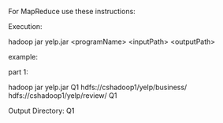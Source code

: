 For MapReduce use these instructions:

Execution: 

hadoop jar yelp.jar \<programName\> \<inputPath\> \<outputPath\>

example:

part 1:

hadoop jar yelp.jar Q1 hdfs://cshadoop1/yelp/business/ hdfs://cshadoop1/yelp/review/ Q1

Output Directory: Q1
